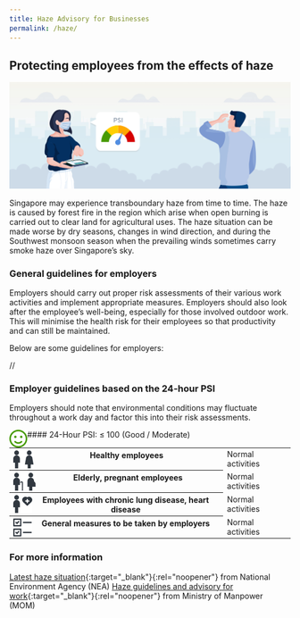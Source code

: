 ```yaml
---
title: Haze Advisory for Businesses
permalink: /haze/
---
```


## Protecting employees from the effects of haze

![Haze Advisory for Businesses](/images/haze/Haze.png)

Singapore may experience transboundary haze from time to time. The haze is caused by forest fire in the region which arise when open burning is carried out to clear land for agricultural uses. The haze situation can be made worse by dry seasons, changes in wind direction, and during the Southwest monsoon season when the prevailing winds sometimes carry smoke haze over Singapore’s sky.

### General guidelines for employers

Employers should carry out proper risk assessments of their various work activities and implement appropriate measures. Employers should also look after the employee’s well-being, especially for those involved outdoor work. This will minimise the health risk for their employees so that productivity and can still be maintained.

Below are some guidelines for employers:

//

### Employer guidelines based on the 24-hour PSI

Employers should note that environmental conditions may fluctuate throughout a work day and factor this into their risk assessments.

<img src='/images/haze/haze-below100.png' style='float:left; height:32px; width:auto;' aria-hidden='true'> #### 24-Hour PSI: ≤ 100 (Good / Moderate)

<table>
<tr>
    <th>
        <img src='/images/haze/healthy-employees.png' style='float:left; height:32px; width:auto;' aria-hidden='true'>Healthy employees
    </th>
    <td>
        Normal activities
    </td>
</tr>
<tr>
    <th>
        <img src='/images/haze/elderly-pregnant-employees.png' style='float:left; height:32px; width:auto;' aria-hidden='true'>Elderly, pregnant employees
    </th>
    <td>
        Normal activities
    </td>
</tr>
<tr>
    <th>
        <img src='/images/haze/employees-w-chronic-lung-heart-disease.png' style='float:left; height:32px; width:auto;' aria-hidden='true'>Employees with chronic lung disease, heart disease
    </th>
    <td>
        Normal activities
    </td>
</tr>
<tr>
    <th>
        <img src='/images/haze/general-measures-by-employers.png' style='float:left; height:32px; width:auto;' aria-hidden='true'>General measures to be taken by employers
    </th>
    <td>
        Normal activities
    </td>
</tr>
</table>

### For more information

[Latest haze situation](https://www.haze.gov.sg/){:target="_blank"}{:rel="noopener"} from National Environment Agency (NEA)
[Haze guidelines and advisory for work](){:target="_blank"}{:rel="noopener"} from Ministry of Manpower (MOM)
